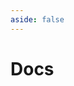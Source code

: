 ```yaml
---
aside: false
---
```


<script setup>
import BlogList from './BlogList.vue'
</script>

# Docs

<BlogList />

